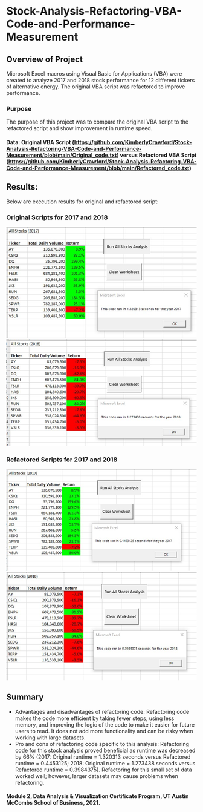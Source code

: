 # Stock-Analysis-Refactoring-VBA-Code-and-Performance-Measurement

## Overview of Project
Microsoft Excel macros using Visual Basic for Applications (VBA) were created to analyze 2017 and 2018 stock performance for 12 different tickers of alternative energy. The original VBA script was refactored to improve performance.

### Purpose
The purpose of this project was to compare the original VBA script to the refactored script and show improvement in runtime speed. 

#### Data: Original VBA Script (https://github.com/KimberlyCrawford/Stock-Analysis-Refactoring-VBA-Code-and-Performance-Measurement/blob/main/Original_code.txt) versus Refactored VBA Script (https://github.com/KimberlyCrawford/Stock-Analysis-Refactoring-VBA-Code-and-Performance-Measurement/blob/main/Refactored_code.txt)

## Results: 
Below are execution results for original and refactored script:

### Original Scripts for 2017 and 2018
![Stock_2017_Original_Runtime.jpg](https://github.com/KimberlyCrawford/Stock-Analysis-Refactoring-VBA-Code-and-Performance-Measurement/blob/main/Stock_2017_Original_Runtime.jpg) ![Stock_2018_Original_Runtime.jpg](https://github.com/KimberlyCrawford/Stock-Analysis-Refactoring-VBA-Code-and-Performance-Measurement/blob/main/Stock_2018_Original_Runtime.jpg)

### Refactored Scripts for 2017 and 2018
![Stock_2017_Refactored_Runtime.jpg](https://github.com/KimberlyCrawford/Stock-Analysis-Refactoring-VBA-Code-and-Performance-Measurement/blob/main/Stock_2017_Refactored_Runtime.jpg) ![Stock_2018_Refactored_Runtime.jpg](https://github.com/KimberlyCrawford/Stock-Analysis-Refactoring-VBA-Code-and-Performance-Measurement/blob/main/Stock_2018_Refactored_Runtime.jpg)

## Summary

- Advantages and disadvantages of refactoring code: Refactoring code makes the code more efficient by taking fewer steps, using less memory, and improving the logic of the code to make it easier for future users to read. It does not add more functionality and can be risky when working with large datasets. 
- Pro and cons of refactoring code specific to this analysis: Refactoring code for this stock analysis proved beneficial as runtime was decreased by 66% (2017: Original runtime = 1.320313 seconds versus Refactored runtime = 0.4453125; 2018: Original runtime = 1.273438 seconds versus Refactored runtime = 0.3984375). Refactoring for this small set of data worked well; however, larger datasets may cause problems when refactoring.

#### Module 2, Data Analysis & Visualization Certificate Program, UT Austin McCombs School of Business, 2021.
